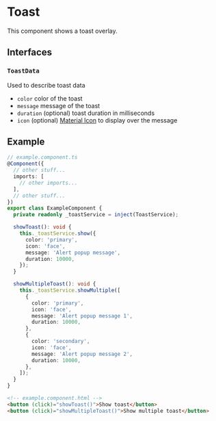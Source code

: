 # Toast

This component shows a toast overlay.

## Interfaces

### `ToastData`

Used to describe toast data

- `color` color of the toast
- `message` message of the toast
- `duration` (optional) toast duration in milliseconds
- `icon` (optional) [Material Icon](https://fonts.google.com/icons?icon.set=Material+Icons) to display over the message

## Example

```typescript
// example.component.ts
@Component({
  // other stuff...
  imports: [
    // other imports...
  ],
  // other stuff...
})
export class ExampleComponent {
  private readonly _toastService = inject(ToastService);

  showToast(): void {
    this._toastService.show({
      color: 'primary',
      icon: 'face',
      message: 'Alert popup message',
      duration: 10000,
    });
  }

  showMultipleToast(): void {
    this._toastService.showMultiple([
      {
        color: 'primary',
        icon: 'face',
        message: 'Alert popup message 1',
        duration: 10000,
      },
      {
        color: 'secondary',
        icon: 'face',
        message: 'Alert popup message 2',
        duration: 10000,
      },
    ]);
  }
}
```

```html
<!-- example.component.html -->
<button (click)="showToast()">Show toast</button>
<button (click)="showMultipleToast()">Show multiple toast</button>
```
